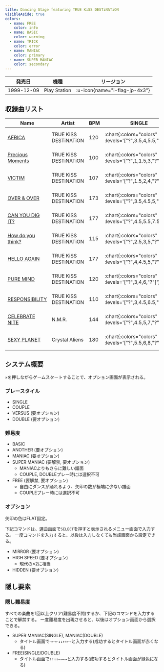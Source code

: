 ```yaml
---
title: Dancing Stage featuring TRUE KiSS DESTiNATiON
visibleAside: true
colors:
  - name: FREE
    color: info
  - name: BASIC
    color: warning
  - name: TRICK
    color: error
  - name: MANIAC
    color: primary
  - name: SUPER MANIAC
    color: secondary
---
```


|発売日|機種|リージョン|
|------|----|---------|
|1999-12-09|Play Station| :u-icon{name="i-flag-jp-4x3"} |

## 収録曲リスト

|Name|Artist|BPM|SINGLE|DOUBLE|COUPLE|
|----|------|---|------|------|------|
|[AFRICA](/playstation-jp/tkd/africa)|TRUE KiSS DESTiNATiON|120| :chart{:colors="colors" :levels='["?",3.5,4,5.5,"?"]'} | :chart{:colors="colors" :levels='["?",4,7.5,"?"]'} | :chart{:colors="colors" :levels='[3.5,4,5.5]' :charts='[1,2,3]'} |
|[Precious Moments](/playstation-jp/tkd/precious-moments)|TRUE KiSS DESTiNATiON|100| :chart{:colors="colors" :levels='["?",1,1.5,3,"?"]'} | :chart{:colors="colors" :levels='["?",2,3,"?"]'} | :chart{:colors="colors" :levels='[1,1.5,3]' :charts='[1,2,3]'} |
|[VICTIM](/playstation-jp/tkd/victim)|TRUE KiSS DESTiNATiON|107| :chart{:colors="colors" :levels='["?",1.5,2,4,"?"]'} | :chart{:colors="colors" :levels='["?",2.5,3.5,"?"]'} | :chart{:colors="colors" :levels='[1.5,2,4]' :charts='[1,2,3]'} |
|[OVER & OVER](/playstation-jp/tkd/over-over)|TRUE KiSS DESTiNATiON|173| :chart{:colors="colors" :levels='["?",3.5,4.5,5,"?"]'} | :chart{:colors="colors" :levels='["?",4.5,5.5,"?"]'} | :chart{:colors="colors" :levels='[3.5,4.5,5]' :charts='[1,2,3]'} |
|[CAN YOU DIG IT?](/playstation-jp/tkd/can-you-dig-it)|TRUE KiSS DESTiNATiON|177| :chart{:colors="colors" :levels='["?",4.5,5.5,7.5,"?"]'} | :chart{:colors="colors" :levels='["?",5.5,9,"?"]'} | :chart{:colors="colors" :levels='[4.5,5.5,7.5]' :charts='[1,2,3]'} |
|[How do you think?](/playstation-jp/tkd/how-do-you-think)|TRUE KiSS DESTiNATiON|115| :chart{:colors="colors" :levels='["?",2.5,3,5,"?"]'} | :chart{:colors="colors" :levels='["?",3,4,"?"]'} | :chart{:colors="colors" :levels='[2.5,3,5]' :charts='[1,2,3]'} |
|[HELLO AGAIN](/playstation-jp/tkd/hello-again)|TRUE KiSS DESTiNATiON|177| :chart{:colors="colors" :levels='["?",4,4.5,5,"?"]'} | :chart{:colors="colors" :levels='["?",4.5,6.5,"?"]'} | :chart{:colors="colors" :levels='[4,4.5,5]' :charts='[1,2,3]'} |
|[PURE MIND](/playstation-jp/tkd/pure-mind)|TRUE KiSS DESTiNATiON|120| :chart{:colors="colors" :levels='["?",3,4,6,"?"]'} | :chart{:colors="colors" :levels='["?",4,7.5,"?"]'} | :chart{:colors="colors" :levels='[3,4,6]' :charts='[1,2,3]'} |
|[RESPONSIBILITY](/playstation-jp/tkd/responsibility)|TRUE KiSS DESTiNATiON|110| :chart{:colors="colors" :levels='["?",3,4.5,6.5,"?"]'} | :chart{:colors="colors" :levels='["?",4,4.5,"?"]'} | :chart{:colors="colors" :levels='[3,4,6]' :charts='[1,2,3]'} |
|[CELEBRATE NITE](/playstation-jp/tkd/celebrate-nite)|N.M.R.|144| :chart{:colors="colors" :levels='["?",4.5,5,7,"?"]'} | :chart{:colors="colors" :levels='["?",3.5,8.5,"?"]'} | :chart{:colors="colors" :levels='[4.5,5,7]' :charts='[1,2,3]'} |
|[SEXY PLANET](/playstation-jp/tkd/sexy-planet)|Crystal Aliens|180| :chart{:colors="colors" :levels='["?",5.5,6,8,"?"]'} | :chart{:colors="colors" :levels='["?",6.5,9,"?"]'} | :chart{:colors="colors" :levels='[5.5,6,8]' :charts='[1,2,3]'} |

## システム概要

`×`を押しながらゲームスタートすることで、オプション画面が表示される。

### プレースタイル

- SINGLE
- COUPLE
- VERSUS (要オプション)
- DOUBLE (要オプション)

### 難易度

- BASIC
- ANOTHER (要オプション)
- MANIAC (要オプション)
- SUPER MANIAC (要解禁, 要オプション)
  - MANIACよりもさらに難しい譜面
  - COUPLE, DOUBLEプレー時には選択不可
- FREE (要解禁, 要オプション)
  - 自由にダンスが踊れるよう、矢印の数が極端に少ない譜面
  - COUPLEプレー時には選択不可

### オプション

矢印の色はFLAT固定。

下記コマンドは、選曲画面で`SELECT`を押すと表示されるメニュー画面で入力する。
一度コマンドを入力すると、以後は入力しなくても当該画面から設定できる。

- MIRROR (要オプション)
- HIGH SPEED (要オプション)
  - 現代の×2に相当
- HIDDEN (要オプション)

## 隠し要素

### 隠し難易度

すべての楽曲を1回以上クリア(難易度不問)するか、下記のコマンドを入力することで解禁する。
一度難易度を出現させると、以後はオプション画面から選択できる。

- SUPER MANIAC(SINGLE), MANIAC(DOUBLE)
  - タイトル画面で`→←→←↓↓↑↑←→`と入力する(成功するとタイトル画面が赤くなる)
- FREE(SINGLE/DOUBLE)
  - タイトル画面で`↑↑↓↓←→←→`と入力する(成功するとタイトル画面が緑色になる)
